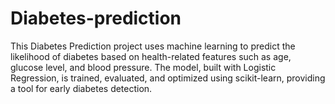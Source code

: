 # Diabetes-prediction
This Diabetes Prediction project uses machine learning to predict the likelihood of diabetes based on health-related features such as age, glucose level, and blood pressure. The model, built with Logistic Regression, is trained, evaluated, and optimized using scikit-learn, providing a tool for early diabetes detection.
